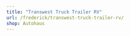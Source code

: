 ```yaml
---
title: "Transwest Truck Trailer RV"
url: /frederick/transwest-truck-trailer-rv/
shop: Autohaus
---
```

